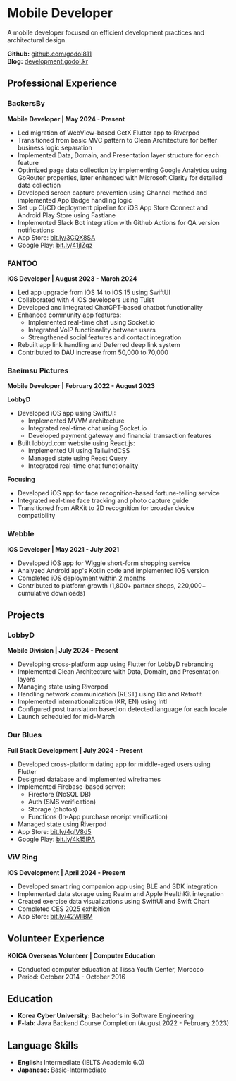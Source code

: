 # Mobile Developer

A mobile developer focused on efficient development practices and architectural design.

**Github:** [github.com/godol811](https://github.com/godol811)  
**Blog:** [development.godol.kr](https://development.godol.kr)

## Professional Experience

### BackersBy
**Mobile Developer | May 2024 - Present**
* Led migration of WebView-based GetX Flutter app to Riverpod
* Transitioned from basic MVC pattern to Clean Architecture for better business logic separation
* Implemented Data, Domain, and Presentation layer structure for each feature
* Optimized page data collection by implementing Google Analytics using GoRouter properties, later enhanced with Microsoft Clarity for detailed data collection
* Developed screen capture prevention using Channel method and implemented App Badge handling logic
* Set up CI/CD deployment pipeline for iOS App Store Connect and Android Play Store using Fastlane
* Implemented Slack Bot integration with Github Actions for QA version notifications
* App Store: [bit.ly/3CQX8SA](bit.ly/3CQX8SA)
* Google Play: [bit.ly/41jlZqz](bit.ly/41jlZqz)

### FANTOO
**iOS Developer | August 2023 - March 2024**
* Led app upgrade from iOS 14 to iOS 15 using SwiftUI
* Collaborated with 4 iOS developers using Tuist
* Developed and integrated ChatGPT-based chatbot functionality
* Enhanced community app features:
  * Implemented real-time chat using Socket.io
  * Integrated VoIP functionality between users
  * Strengthened social features and contact integration
* Rebuilt app link handling and Deferred deep link system
* Contributed to DAU increase from 50,000 to 70,000

### Baeimsu Pictures
**Mobile Developer | February 2022 - August 2023**

**LobbyD**
* Developed iOS app using SwiftUI:
  * Implemented MVVM architecture
  * Integrated real-time chat using Socket.io
  * Developed payment gateway and financial transaction features
* Built lobbyd.com website using React.js:
  * Implemented UI using TailwindCSS
  * Managed state using React Query
  * Integrated real-time chat functionality

**Focusing**
* Developed iOS app for face recognition-based fortune-telling service
* Integrated real-time face tracking and photo capture guide
* Transitioned from ARKit to 2D recognition for broader device compatibility

### Webble
**iOS Developer | May 2021 - July 2021**
* Developed iOS app for Wiggle short-form shopping service
* Analyzed Android app's Kotlin code and implemented iOS version
* Completed iOS deployment within 2 months
* Contributed to platform growth (1,800+ partner shops, 220,000+ cumulative downloads)

## Projects

### LobbyD
**Mobile Division | July 2024 - Present**
* Developing cross-platform app using Flutter for LobbyD rebranding
* Implemented Clean Architecture with Data, Domain, and Presentation layers
* Managing state using Riverpod
* Handling network communication (REST) using Dio and Retrofit
* Implemented internationalization (KR, EN) using Intl
* Configured post translation based on detected language for each locale
* Launch scheduled for mid-March

### Our Blues
**Full Stack Development | July 2024 - Present**
* Developed cross-platform dating app for middle-aged users using Flutter
* Designed database and implemented wireframes
* Implemented Firebase-based server:
  * Firestore (NoSQL DB)
  * Auth (SMS verification)
  * Storage (photos)
  * Functions (In-App purchase receipt verification)
* Managed state using Riverpod
* App Store: [bit.ly/4gIV8d5](bit.ly/4gIV8d5)
* Google Play: [bit.ly/4k15IPA](bit.ly/4k15IPA)

### ViV Ring
**iOS Development | April 2024 - Present**
* Developed smart ring companion app using BLE and SDK integration
* Implemented data storage using Realm and Apple HealthKit integration
* Created exercise data visualizations using SwiftUI and Swift Chart
* Completed CES 2025 exhibition
* App Store: [bit.ly/42WllBM](bit.ly/42WllBM)

## Volunteer Experience
**KOICA Overseas Volunteer | Computer Education**
* Conducted computer education at Tissa Youth Center, Morocco
* Period: October 2014 - October 2016

## Education
* **Korea Cyber University:** Bachelor's in Software Engineering
* **F-lab:** Java Backend Course Completion (August 2022 - February 2023)

## Language Skills
* **English:** Intermediate (IELTS Academic 6.0)
* **Japanese:** Basic-Intermediate

